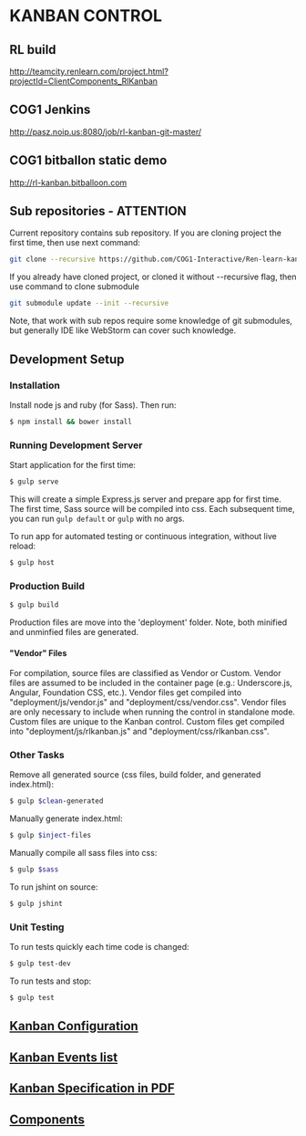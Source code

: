 # KANBAN CONTROL

## RL build
http://teamcity.renlearn.com/project.html?projectId=ClientComponents_RlKanban

## COG1 Jenkins
http://pasz.noip.us:8080/job/rl-kanban-git-master/


## COG1 bitballon static demo
http://rl-kanban.bitballoon.com

## Sub repositories - ATTENTION
Current repository contains sub repository. If you are cloning project the first time, then use next command:
```sh
git clone --recursive https://github.com/COG1-Interactive/Ren-learn-kanban
```
If you already have cloned project, or cloned it without  --recursive flag, then use command to clone submodule
```sh
git submodule update --init --recursive
```
Note, that work with sub repos require some knowledge of git submodules, but generally IDE like WebStorm can cover such knowledge.
## Development Setup
### Installation
Install node js and ruby (for Sass). Then run:
```sh 
$ npm install && bower install
```
### Running Development Server 
Start application for the first time:
```sh
$ gulp serve
```
This will create a simple Express.js server and prepare app for first time.
The first time, Sass source will be compiled into css. Each subsequent time, you can run `gulp default` or `gulp` with no args.

To run app for automated testing or continuous integration, without live reload:
```sh
$ gulp host
```
### Production Build
```sh
$ gulp build
```
Production files are move into the 'deployment' folder.  Note, both minified and unminfied files are generated.
#### "Vendor" Files
For compilation, source files are classified as Vendor or Custom.  Vendor files are assumed to be included in the container page (e.g.: Underscore.js, Angular, Foundation CSS, etc.). Vendor files get compiled into "deployment/js/vendor.js" and "deployment/css/vendor.css".  Vendor files are only necessary to include when running the control in standalone mode. 
Custom files are unique to the Kanban control.  Custom files get compiled into "deployment/js/rlkanban.js" and "deployment/css/rlkanban.css".

### Other Tasks
Remove all generated source (css files, build folder, and generated index.html):
```sh
$ gulp $clean-generated
```
Manually generate index.html:
```sh
$ gulp $inject-files
```
Manually compile all sass files into css:
```sh
$ gulp $sass
```
To run jshint on source:
```sh
$ gulp jshint
```
### Unit Testing
To run tests quickly each time code is changed:
```sh
$ gulp test-dev
```
To run tests and stop:
```sh
$ gulp test
```

## [Kanban Configuration](docs/configuration.md)

## [Kanban Events list](docs/events.md)

## [Kanban Specification in PDF](docs/RENA-UXD-KanbanControl.pdf)

## [Components](docs/components/README.md)
